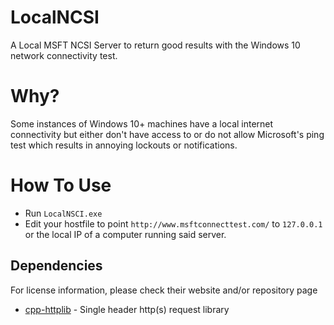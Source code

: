 # LocalNCSI
A Local MSFT NCSI Server to return good results with the Windows 10 network connectivity test.

# Why?
Some instances of Windows 10+ machines have a local internet connectivity but either don't have access to or do not allow Microsoft's ping test which results in annoying lockouts or notifications.

# How To Use
- Run `LocalNSCI.exe`
- Edit your hostfile to point `http://www.msftconnecttest.com/` to `127.0.0.1` or the local IP of a computer running said server.

## Dependencies
For license information, please check their website and/or repository page
- [cpp-httplib](https://github.com/yhirose/cpp-httplib) - Single header http(s) request library
